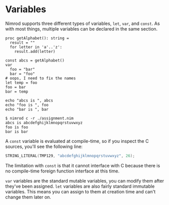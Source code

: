 # Variables

Nimrod supports three different types of variables, `let`, `var`, and `const`. As with most things, multiple variables can be declared in the same section.

``` nimrod
proc getAlphabet(): string =
  result = ""
  for letter in 'a'..'z':
    result.add(letter)

const abcs = getAlphabet()
var
  foo = "bar"
  bar = "foo"
# oops, I need to fix the names
let temp = foo
foo = bar
bar = temp

echo "abcs is ", abcs
echo "foo is ", foo
echo "bar is ", bar
```

```
$ nimrod c -r ./assignment.nim
abcs is abcdefghijklmnopqrstuvwxyz
foo is foo
bar is bar
```

A `const` variable is evaluated at compile-time, so if you inspect the C sources, you'll see the following line:

``` C
STRING_LITERAL(TMP129, "abcdefghijklmnopqrstuvwxyz", 26);
```

The limitation with `const` is that it cannot interface with C because there is no compile-time foreign function interface at this time.

 `var` variables are the standard mutable variables, you can modify them after they've been assigned. `let` variables are also fairly standard immutable variables. This means you can assign to them at creation time and can't change them later on.